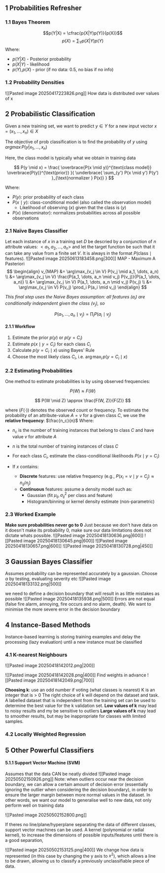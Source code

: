 ## 1 Probabilities Refresher
### 1.1 Bayes Theorem
$$p(Y|X) = \cfrac{p(X|Y)p(Y)}{p(X)}$$
$$p(X) = \sum_Y p(X|Y)p(Y)$$
Where:
- $p(Y|X)$ - Posterior probability
- $p(X|Y)$ - likelihood
- $p(Y)$,$p(X)$ - prior (if no data: 0.5, no bias if no info)


### 1.2 Probability Densities
![[Pasted image 20250417223826.png]]
How data is distributed over values of x

## 2 Probabilistic Classification
Given a new training set, we want to predict $y \in Y$ for a new input vector $x = (x_1, ..., x_n) \in X$

The objective of prob classification is to find the probability of $y$ using $argmax \, P(y|x_1, ..., x_n)$

Here, the class model is typically what we obtain in training data

$$
P(y \mid x) = \frac{ \overbrace{P(x \mid y)}^{\text{class model}} \overbrace{P(y)}^{\text{prior}} }{ \underbrace{ \sum_{y'} P(x \mid y') P(y') }_{\text{normalizer } P(x)} }
$$

Where:
- $P(y)$: prior probability of each class
- $P(x \mid y)$: class-conditional model (also called the observation model)
	- Likelihood of observing $( x)$ given that the class is $( y )$
- $P(x)$ (denominator): normalizes probabilities across all possible observations


### 2.1 Naïve Bayes Classifier
Let each instance of $x$ in a training set $D$ be descried by a conjunction of $n$ attribute values: $<a_1, a_2, ..., a_n>$ and let the target function be such that it can take any value from a finite set $V$. It is always in the format $P(\text{class} \mid \text{features})$.
![[Pasted image 20250613183458.png|300]]
MAP - Maximum A Pasteriori
$$
\begin{align}
v_{MAP} &= \arg\max_{v_j \in V} P(v_j \mid a_1, \dots, a_n) \\
&= \arg\max_{v_j \in V} \frac{P(a_1, \dots, a_n \mid v_j) P(v_j)}{P(a_1, \dots, a_n)} \\
&= \arg\max_{v_j \in V} P(a_1, \dots, a_n \mid v_j) P(v_j) \\
&= \arg\max_{v_j \in V} P(v_j) \prod_i P(a_i \mid v_j)
\end{align}
$$

_This final step uses the Naive Bayes assumption: all features $( a_i )$ are conditionally independent given the class $( v_j)$, so_

$$P(a_1, \dots, a_n \mid v_j) = \prod_i P(a_i \mid v_j)$$
#### 2.1.1 Workflow
1. Estimate the prior $p(y)$ or $p(y = C_i)$  
2. Estimate $p(x \mid y = C_i)$ for each class $C_i$  
3. Calculate $p(y = C_i \mid x)$ using Bayes' Rule  
4. Choose the most likely class $C_i$, i.e. $\arg\max_i \, p(y = C_i \mid x)$

### 2.2 Estimating Probabilities
One method to estimate probabilities is by using observed frequencies:

$$
P(W) \approx F(W)
$$

$$
P(W \mid Z) \approx \frac{F(W, Z)}{F(Z)}
$$

where $( F(\cdot))$ denotes the observed count or frequency.
To estimate the probability of an attribute-value $A = v$ for a given class $C$, we use the **relative frequency**: $\frac{n_c}{n}$
Where:
- $n_c$ is the number of training instances that belong to class $C$ and have value $v$ for attribute $A$
- $n$ is the total number of training instances of class $C$

- For each class $C_i$, estimate the class-conditional likelihoods $P(x \mid y = C_i)$
- If $x$ contains:
  - **Discrete** features: use relative frequency (e.g., $P(x_i = v \mid y = C_j) \approx n_{ij} / n_j$)
  - **Continuous** features: assume a density model such as:
    - Gaussian (fit $\mu_{ij}, \sigma_{ij}^2$ per class and feature)
    - Histogram/binning or kernel density estimate (non-parametric)


### 2.3 Worked Example
**Make sure probabilities never go to 0**
Just because we don't have data on it doesn't make its probability 0, make sure our data limitations does not dictate whats possible.
![[Pasted image 20250418130636.png|600]]
![[Pasted image 20250418130645.png|600]]
![[Pasted image 20250418130657.png|600]]
![[Pasted image 20250418130728.png|450]]
## 3 Gaussian Bayes Classifier
Assumes probability can be represented accurately by a gaussian.
Choose $\alpha$ by testing, evaluating severity etc
![[Pasted image 20250418133132.png|500]]

we need to define a decision boundary that will result in as little mistakes as possible
 ![[Pasted image 20250418135938.png|500]]
 Errors are not equal (false fire alarm, annoying, fire occurs and no alarm, death). We want to minimise the more severe error in the decision boundary

## 4 Instance-Based Methods
Instance-based learning is storing training examples and delay the processing (lazy evaluation) until a new instance must be classified

### 4.1 K-nearest Neighbours
![[Pasted image 20250418142012.png|200]]

![[Pasted image 20250418142028.png|400]]
Find weights in advance
![[Pasted image 20250418142049.png|700]]

**Choosing k**:
use an odd number if voting (what classes is nearest)
K is an integer that is > 0
The right choice of k will depend on the dataset and task. A labelled dataset that is independent from the training set can be used to determine the best value for the k validation set.
**Low values of k** may lead to noisy results and my be sensitive to outliers
**Large values of k** may lead to smoother results, but may be inappropriate for classes with limited samples.

### 4.2 Locally Weighted Regression

## 5 Other Powerful Classifiers
#### 5.1.1 Support Vector Machine (SVM)
Assumes that the data CAN be neatly divided
![[Pasted image 20250502150926.png]]
Note: when outliers occur near the decision boundary, we can allow a certain amount of decision error (essentially ignoring the outlier when considering the decision boundary), in order to ensure the larger margin between more normal values in the dataset.
In other words, we want our model to generalise well to new data, not only perform well on training data

![[Pasted image 20250502152800.png]]

If theres no line/plane/hyperplane separating the data of different classes, support vector machines can be used. A kernel (polynomial or radial kernel), to increase the dimensions of possible inputs/features until there is a good separation,

![[Pasted image 20250502153125.png|400]]
We change how data is represented (in this case by changing the y axis to $x^2$), which allows a line to be drawn, allowing us to classify a previously unclassifiable piece of data.